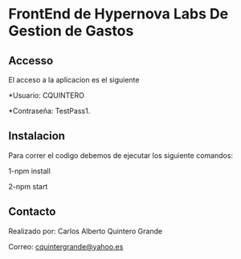# FrontEnd de Hypernova Labs De Gestion de Gastos


## Accesso

El acceso a la aplicacion es el siguiente

*Usuario: CQUINTERO

*Contraseña: TestPass1.

## Instalacion

Para correr el codigo debemos de ejecutar los siguiente comandos:

1-npm install

2-npm start


## Contacto

Realizado por: Carlos Alberto Quintero Grande

Correo: cquintergrande@yahoo.es